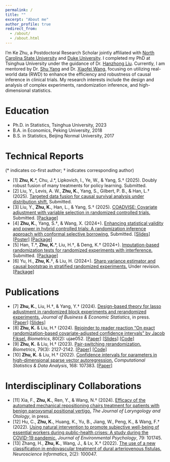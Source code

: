 ```yaml
---
permalink: /
title: ""
excerpt: "About me"
author_profile: true
redirect_from: 
  - /about/
  - /about.html
---
```


I’m Ke Zhu, a Postdoctoral Research Scholar jointly affiliated with [North Carolina State University](https://statistics.sciences.ncsu.edu/people/kzhu24/) and [Duke University](https://biostat.duke.edu/profile/ke-zhu). I completed my PhD at Tsinghua University under the guidance of Dr. [Hanzhong Liu](http://www.stat.tsinghua.edu.cn/teachers/hanzhongliu/). Currently, I am mentored by Dr. [Shu Yang](https://shuyang.wordpress.ncsu.edu) and Dr. [Xiaofei Wang](https://biostat.duke.edu/profile/xiaofei-wang), focusing on utilizing real-world data (RWD) to enhance the efficiency and robustness of causal inference in clinical trials. My research interests include the design and analysis of complex experiments, randomization inference, and high-dimensional statistics.

Education
======
* Ph.D. in Statistics, Tsinghua University, 2023
* B.A. in Economics, Peking University, 2018
* B.S. in Statistics, Beijing Normal University, 2017

Technical Reports
======
(\* indicates co-first author; † indicates corresponding author)

* [1] **Zhu, K.**\*, Chu, J.\*, Lipkovich, I., Ye, W., & Yang, S.† (2025). Doubly robust fusion of many treatments for policy learning. Submitted.
* [2] Liu, Y., Levis, A. W., **Zhu, K.**, Yang, S., Gilbert, P. B., & Han, L.† (2025). [Targeted data fusion for causal survival analysis under distribution shift.](https://arxiv.org/abs/2501.18798) Submitted.
* [3] Liu, Y., **Zhu, K.**, Han, L., & Yang, S.† (2025). [COADVISE: Covariate adjustment with variable selection in randomized controlled trials.](https://arxiv.org/abs/2501.08945) Submitted. [[Package]](https://github.com/yiliu1998/Coadvise)
* [4] **Zhu, K.**, Yang, S.†, & Wang, X. (2024+). [Enhancing statistical validity and power in hybrid controlled trials: A randomization inference approach with conformal selective borrowing.](https://arxiv.org/abs/2410.11713) Submitted. [[Slides]](https://drive.google.com/file/d/1LkTDY12CjUL0BAGQAt4JmOBlgk-MN3Ix/view?usp=sharing) [[Poster]](https://drive.google.com/file/d/1g5vFT6irtPWFQWwh6AGe-iYCvMF4z0B2/view?usp=share_link) [[Package]](https://github.com/ke-zhu/intFRT)
* [5] Han, T.\*, **Zhu, K.**\*, Liu, H.†, & Deng, K.† (2024+). [Imputation-based randomization tests for randomized experiments with interference.](https://arxiv.org/abs/2411.08352) Submitted. [[Package]](https://github.com/htx113/imprt)
* [6] Yu, H., **Zhu, K.**†, & Liu, H. (2024+). [Sharp variance estimator and causal bootstrap in stratified randomized experiments.](https://arxiv.org/abs/2401.16667) Under revision. [[Package]](https://github.com/yu-hao-yang/CausalBootstrap)

Publications
======
* [7] **Zhu, K.**, Liu, H.†, & Yang, Y.† (2024). [Design-based theory for lasso adjustment in randomized block experiments and rerandomized experiments.](https://www.tandfonline.com/doi/full/10.1080/07350015.2024.2403381) *Journal of Business & Economic Statistics*, in press. [[Paper]](https://drive.google.com/file/d/1CG2LFFoNklAKZGLoSOexTEjpcvv6VI_c/view?usp=share_link) [[Slides]](https://drive.google.com/file/d/1U_IFeQeBr02D8ypQrqGq7UoJ7Ffw8huE/view?usp=share_link)
* [8] **Zhu, K.** & Liu, H.† (2024). [Rejoinder to reader reaction “On exact randomization-based covariate-adjusted confidence intervals” by Jacob Fiksel.](https://doi.org/10.1093/biomtc/ujae052) *Biometrics*, 80(2): ujae052. [[Paper]](https://drive.google.com/file/d/1Ox9LaahfrXYHSPLYWynKGnPIW24CG68p/view?usp=share_link) [[Slides]](https://drive.google.com/file/d/1Lb3smMd7e2W-zL3MD9eGbIWp_hWZrcQv/view?usp=share_link) [[Code]](https://github.com/ke-zhu/rbci) 
* [9] **Zhu, K.** & Liu, H.† (2023). [Pair-switching rerandomization.](https://doi.org/10.1111/biom.13712) *Biometrics*, 79(3): 2127-2142. [[Paper]](https://drive.google.com/file/d/18YwSCJwJ9JPYIMURraZV2mAMCdj9YH2N/view?usp=share_link) [[Code]](https://academic.oup.com/biometrics/article/79/3/2127/7513878#supplementary-data)
* [10] **Zhu, K.** & Liu, H.† (2022). [Confidence intervals for parameters in high-dimensional sparse vector autoregression.](https://doi.org/10.1016/j.csda.2021.107383) *Computational Statistics & Data Analysis*, 168: 107383. [[Paper]](https://drive.google.com/file/d/1EIu74F-MQtSpYKt_sh6d15FKKShr9c5w/view?usp=sharing)

Interdisciplinary Collaborations
======
* [11] Xia, F., **Zhu, K.**, Ren, Y., & Wang, N.† (2024). [Efficacy of the automated mechanical repositioning chairs treatment for patients with benign paroxysmal positional vertigo.](https://www.cambridge.org/core/journals/journal-of-laryngology-and-otology/article/efficacy-of-the-automated-mechanical-repositioning-chairs-treatment-for-patients-with-benign-paroxysmal-positional-vertigo/F0849A523F950E5A5195324EB1D75833) *The Journal of Laryngology and Otology*, in press.
* [12] Hu, C., **Zhu, K.**, Huang, K., Yu, B., Jiang, W., Peng, K., & Wang, F.† (2022). [Using natural intervention to promote subjective well-being of essential workers during public-health crises: A study during the COVID-19 pandemic.](https://doi.org/10.1016/j.jenvp.2021.101745) *Journal of Environmental Psychology*, 79: 101745.
* [13] Zhang, H., **Zhu, K.**, Wang, J., & Lv, X.† (2022). [The use of a new classification in endovascular treatment of dural arteriovenous fistulas.](https://doi.org/10.1016/j.neuri.2022.100047) *Neuroscience Informatics*, 2(2): 100047.




<script type='text/javascript' id='clustrmaps' src='//cdn.clustrmaps.com/map_v2.js?cl=080808&w=320&t=tt&d=6azBu2HkvZX9yIT4v8xF7VXA7w7dy-5qi5E20N5j5Js&co=ffffff&cmo=3acc3a&cmn=ff5353&ct=808080'></script>

